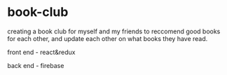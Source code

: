 # book-club

creating a book club for myself and my friends to reccomend good books for each other, and update each other on what books they have read.

front end - react&redux

back end - firebase
